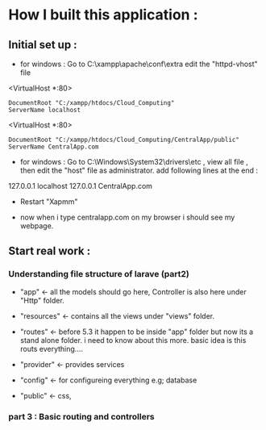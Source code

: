 # How I built this application :

## Initial set up :

- for windows : Go to C:\xampp\apache\conf\extra edit the "httpd-vhost" file

<VirtualHost *:80>
    
    DocumentRoot "C:/xampp/htdocs/Cloud_Computing"
    ServerName localhost
  
</VirtualHost>

<VirtualHost *:80>
    
    DocumentRoot "C:/xampp/htdocs/Cloud_Computing/CentralApp/public"
    ServerName CentralApp.com
  
</VirtualHost>

- for windows : Go to C:\Windows\System32\drivers\etc , view all file , then edit the "host" file as administrator. add following lines at the end :


127.0.0.1       localhost
127.0.0.1       CentralApp.com

- Restart "Xapmm"

- now when i type centralapp.com on my browser i should see my webpage.

## Start real work :

### Understanding file structure of larave (part2)

- "app" <-  all the models should go here, Controller is also here under "Http" folder.

- "resources" <- contains all the views under "views" folder.
- "routes" <- before 5.3 it happen to be inside "app" folder but now its a stand alone folder. i need to know about this more. basic idea is this routs everything....
- "provider" <- provides services 
- "config" <- for configureing everything e.g; database
- "public" <- css, 

### part 3 : Basic routing and controllers

